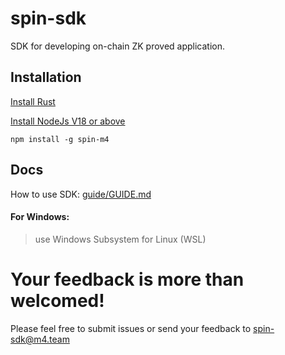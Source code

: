 # spin-sdk

SDK for developing on-chain ZK proved application.

## Installation

[Install Rust](https://www.rust-lang.org/tools/install)

[Install NodeJs V18 or above](https://nodejs.org/en/download/package-manager/current)

```shell
npm install -g spin-m4
```

## Docs

How to use SDK: [guide/GUIDE.md](./guide/GUIDE.md)

#### For Windows:

> use Windows Subsystem for Linux (WSL)

# **Your feedback is more than welcomed!**

Please feel free to submit issues or send your feedback to spin-sdk@m4.team

